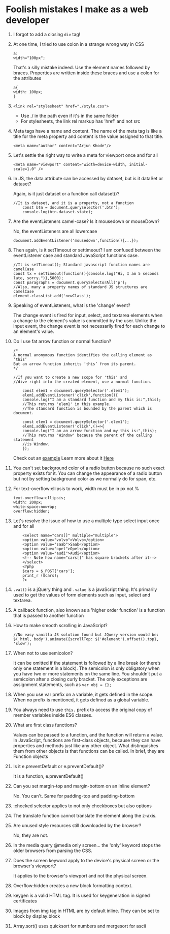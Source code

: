 # Foolish mistakes I make as a web developer

1. I forgot to add a closing `div` tag!

1. At one time, I tried to use colon in a strange wrong way in CSS
	```
	a:
	width="100px";
	```
	That's a silly mistake indeed.
	Use the element names followed by braces. Properties are written inside these braces
	and use a colon for the attributes
	```
	a{
	width: 100px;
	}
	```

1. `<link rel="stylesheet" href="./style.css">`
	* Use ./ in the path even if it's in the same folder
	* For stylesheets, the link rel markup has 'href' and not src

1. Meta tags have a name and content. The name of the meta tag is like a title for the meta property and content is the value assigned to that title.
	```
	<meta name="author" content="Arjun Khode"/>
	```

1. Let's settle the right way to write a meta for viewport once and for all
	```
	<meta name="viewport" content="width=device-width, initial-scale=1.0" />
	```

1. In JS, the data attribute can be accessed by dataset, but is it dataSet or dataset?

	Again, is it just dataset or a function call dataset()?
	```
	//It is dataset, and it is a property, not a function
	 	const btn = document.queryselector('.btn');
		console.log(btn.dataset.state);
	```

1. Are the eventListeners camel-case? Is it mousedown or mouseDown? 

	No, the eventListeners are all lowercase
	```
	document.addEventListener('mousedown',function(){...});
	``` 

1. Then again, is it setTimeout or settimeout? I am confused between the eventListener case and standard JavaScript functions case.

	```
	//It is setTimeout(); Standard javascript function names are camelCase
	const tx = setTimeout(function(){console.log("Hi, I am 5 seconds late, sorry.")},5000);
	const paragraphs = document.querySelectorAll('p');
	//Also, many a property names of standard JS structures are camelCase
	element.classList.add('newClass');
	```

1. Speaking of eventListeners, what is the 'change' event?

	The change event is fired for input, select, and textarea elements when a change to the element's value is committed by the user. Unlike the input event, the change event is not necessarily fired for each change to an element's value.

1. Do I use fat arrow function or normal function?

	```
	/*
	A normal anonymous function identifies the calling element as ’this’
	But an arrow function inherits ‘this’ from its parent.
	*/

	//If you want to create a new scope for 'this' and 
	//dive right into the created element, use a normal function.

		const elem1 = document.querySelector('.elem1');
		elem1.addEventListener('click',function(){
		console.log("I am a standard function and my this is:",this);
		//This returns 'elem1' in this example. 
		//The standard function is bounded by the parent which is document.
		
		const elem1 = document.querySelector('.elem1');
		elem1.addEventListener('click',()=>{
		console.log("I am an arrow function and my this is:",this);
		//This returns 'Window' because the parent of the calling statement
		//is Window.
		});
	```
	Check out an [example](https://github.com/arjunkhode/Web-developer-silly-mistakes-/blob/master/fatarrow-vs-standard-functions.html)
	Learn more about it [Here](http://thesagittariusme.blogspot.com/2017/02/es6-arrow-functions-this.html)

1. You can't set background color of a radio button because no such exact property exists for it. You can change the appearance of a radio button but not by setting background color as we normally do for span, etc.

1. For text-overflow:ellipsis to work, width must be in px not %
	```
	text-overflow:ellipsis;
	width: 200px;
	white-space:nowrap;
	overflow:hidden;
	```

1. Let's resolve the issue of how to use a multiple type select input once and for all

	```
		<select name="cars[]" multiple="multiple">
		<option value="volvo">Volvo</option>
		<option value="saab">Saab</option>
		<option value="opel">Opel</option>
		<option value="audi">Audi</option>
		<!-- Note how name="cars[]" has square brackets after it-->
		</select>
		<?php
		$cars = $_POST['cars'];
		print_r ($cars);
		?>
	```

1. `.val()` is a jQuery thing and `.value` is a javaScript thing. It's primarily used to get the values of form elements such as input, select and textarea.

1. A callback function, also known as a 'higher order function' is a function that is passed to another function

1. How to make smooth scrolling in JavaScript?

	```
	//No easy vanilla JS solution found but JQuery version would be:
    $('html, body').animate({scrollTop: $('#element').offset().top}, 'slow');
	```

1. When not to use semicolon?

	It can be omitted if the statement is followed by a line break (or there’s only one statement in a block). 
	The semicolon is only obligatory when you have two or more statements on the same line. You shouldn’t put a semicolon after a closing curly bracket. 
	The only exceptions are assignment statements, such as `var obj = {};`

1. When you use var prefix on a variable, it gets defined in the scope. When no prefix is mentioned, it gets defined as a global variable.

1. You always need to use `this.` prefix to access the original copy of member variables inside ES6 classes.

1. What are first class functions?

	Values can be passed to a function, and the function will return a value. In JavaScript, functions are first-class objects, because they can have properties and methods just like any other object. What distinguishes them from other objects is that functions can be called. In brief, they are Function objects
	
1. Is it e.preventDefault or e.preventDefault()?
	
	It is a function, e.preventDefault()

1. Can you set margin-top and margin-bottom on an inline element?

	No. You can't. Same for padding-top and padding-bottom

1. :checked selector applies to not only checkboxes but also options

1. The translate function cannot translate the element along the z-axis.

1. Are unused style resources still downloaded by the browser?

	No, they are not.
	
1. In the media query @media only screen... the 'only' keyword stops the older browsers from parsing the CSS.

1. Does the screen keyword apply to the device's physical screen or the browser's viewport?

	It applies to the browser's viewport and not the physical screen.
	
1. Overflow:hidden creates a new block formatting context.

1. keygen is a valid HTML tag. It is used for keygeneration in signed certificates

1. Images from img tag in HTML are by default inline. They can be set to block by display:block

1. Array.sort() uses quicksort for numbers and mergesort for ascii
